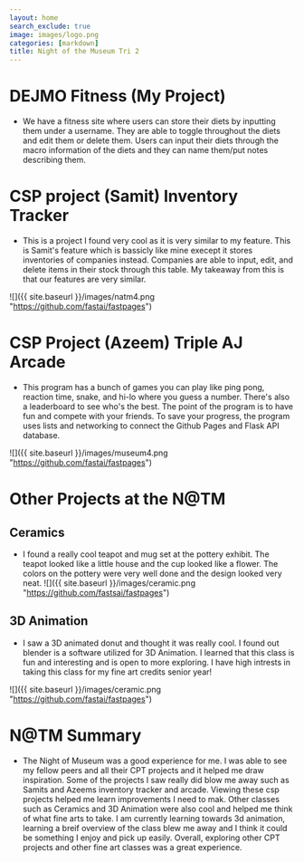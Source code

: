 ```yaml
---
layout: home
search_exclude: true
image: images/logo.png
categories: [markdown]
title: Night of the Museum Tri 2
---
```


# DEJMO Fitness (My Project)
- We have a fitness site where users can store their diets by inputting them under a username. They are able to toggle throughout the diets and edit them or delete them. Users can input their diets through the macro information of the diets and they can name them/put notes describing them.

# CSP project (Samit) Inventory Tracker
- This is a project I found very cool as it is very similar to my feature. This is Samit's feature which is bassicly like mine execept it stores inventories of companies instead. Companies are able to input, edit, and delete items in their stock through this table. My takeaway from this is that our features are very similar.

![]({{ site.baseurl }}/images/natm4.png "https://github.com/fastai/fastpages")

# CSP Project (Azeem) Triple AJ Arcade
- This program has a bunch of games you can play like ping pong, reaction time, snake, and hi-lo where you guess a number. There's also a leaderboard to see who's the best. The point of the program is to have fun and compete with your friends. To save your progress, the program uses lists and networking to connect the Github Pages and Flask API database.

![]({{ site.baseurl }}/images/museum4.png "https://github.com/fastai/fastpages")

# Other Projects at the N@TM
## Ceramics
- I found a really cool teapot and mug set at the pottery exhibit. The teapot looked like a little house and the cup looked like a flower. The colors on the pottery were very well done and the design looked very neat.
![]({{ site.baseurl }}/images/ceramic.png "https://github.com/fastsai/fastpages")

##  3D Animation
-   I saw a 3D animated donut and thought it was really cool. I found out blender is a software utilized for 3D Animation. I learned that this class is fun and interesting and is open to more exploring. I have high intrests in taking this class for my fine art credits senior year! 

![]({{ site.baseurl }}/images/ceramic.png "https://github.com/fastai/fastpages")

# N@TM Summary
- The Night of Museum was a good experience for me. I was able to see my fellow peers and all their CPT projects and it helped me draw inspiration. Some of the projects I saw really did blow me away such as Samits and Azeems inventory tracker and arcade. Viewing these csp projects helped me learn improvements I need to mak. Other classes such as Ceramics and 3D Animation were also cool and helped me think of what fine arts to take. I am currently learning towards 3d animation, learning a breif overview of the class blew me away and I think it could be something I enjoy and pick up easily. Overall, exploring other CPT projects and other fine art classes was a great experience. 